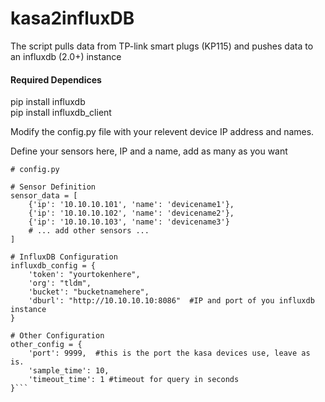 # kasa2influxDB  
The script pulls data from TP-link smart plugs (KP115) and pushes data to an influxdb (2.0+) instance


#### Required Dependices  
pip install influxdb  
pip install influxdb_client  

Modify the config.py file with your relevent device IP address and names.

Define your sensors here, IP and a name, add as many as you want
```
# config.py

# Sensor Definition
sensor_data = [
    {'ip': '10.10.10.101', 'name': 'devicename1'},
    {'ip': '10.10.10.102', 'name': 'devicename2'},
    {'ip': '10.10.10.103', 'name': 'devicename3'}
    # ... add other sensors ...
]

# InfluxDB Configuration
influxdb_config = {
    'token': "yourtokenhere",
    'org': "tldm",
    'bucket': "bucketnamehere",
    'dburl': "http://10.10.10.10:8086"  #IP and port of you influxdb instance
}

# Other Configuration
other_config = {
    'port': 9999,  #this is the port the kasa devices use, leave as is.
    'sample_time': 10,
    'timeout_time': 1 #timeout for query in seconds
}```
